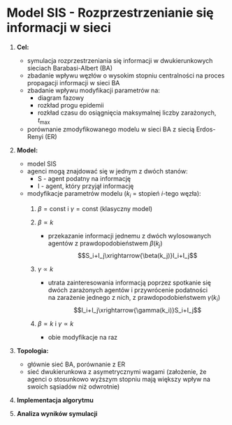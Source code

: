 # Model SIS - Rozprzestrzenianie się informacji w sieci

1. **Cel:**
    - symulacja rozprzestrzeniania się informacji w dwukierunkowych sieciach Barabasi-Albert (BA)
    - zbadanie wpływu węzłów o wysokim stopniu centralności na proces propagacji informacji w sieci BA
    - zbadanie wpływu modyfikacji parametrów na:
        - diagram fazowy
        - rozkład progu epidemii
        - rozkład czasu do osiągnięcia maksymalnej liczby zarażonych, $t_{\max}$
    - porównanie zmodyfikowanego modelu w sieci BA z siecią Erdos-Renyi (ER)

2. **Model:**
    - model SIS
    - agenci mogą znajdować się w jednym z dwóch stanów:
        - S - agent podatny na informację
        - I - agent, który przyjął informację
    - modyfikacje parametrów modelu ($k_i$ = stopień $i$-tego węzła):
        1. $\beta = \text{const}$ i $\gamma = \text{const}$ (klasyczny model)
        2. $\beta \propto k$
            - przekazanie informacji jednemu z dwóch wylosowanych agentów z prawdopodobieństwem $\beta(k_j)$
            $$S_i+I_j\xrightarrow{\beta(k_j)}I_i+I_j$$

        3. $\gamma \propto k$
            - utrata zainteresowania informacją poprzez spotkanie się dwóch zarażonych agentów i przywrócenie podatności na zarażenie jednego z nich, z prawdopodobieństwem $\gamma(k_i)$
            $$I_i+I_j\xrightarrow{\gamma(k_i)}S_i+I_j$$
        4. $\beta \propto k$ i $\gamma \propto k$
            - obie modyfikacje na raz

3. **Topologia:**
    - głównie sieć BA, porównanie z ER
    - sieć dwukierunkowa z asymetrycznymi wagami (założenie, że agenci o stosunkowo wyższym stopniu mają większy wpływ na swoich sąsiadów niż odwrotnie)

4. **Implementacja algorytmu**

5. **Analiza wyników symulacji**

